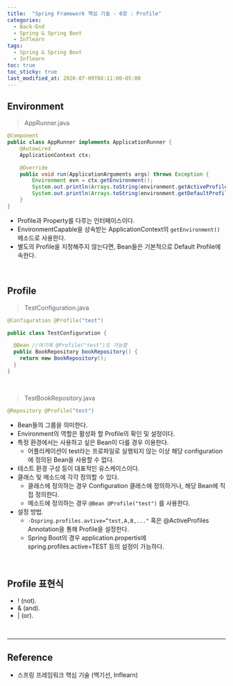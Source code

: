 ```yaml
---
title:  "Spring Framework 핵심 기술 - 6장 : Profile"
categories:
  - Back-End
  - Spring & Spring Boot
  - Inflearn
tags:
  - Spring & Spring Boot
  - Inflearn
toc: true
toc_sticky: true
last_modified_at: 2020-07-09T08:11:00-05:00
---
```


## Environment

> AppRunner.java

```java
@Component
public class AppRunner implements ApplicationRunner {
    @Autowired
    ApplicationContext ctx;

    @Override
    public void run(ApplicationArguments args) throws Exception {
        Environment evn = ctx.getEnvironment();
        System.out.println(Arrays.toString(environment.getActiveProfiles())); //[]
        System.out.println(Arrays.toString(environment.getDefaultProfiles())); //[default]
    }
}
```

* Profile과 Property를 다루는 인터페이스이다.
* EnvironmentCapable을 상속받는 ApplicationContext의 ``getEnvironment()`` 메소드로 사용한다.
* 별도의 Profile을 지정해주지 않는다면, Bean들은 기본적으로 Default Profile에 속한다.

<br>

## Profile

> TestConfiguration.java

```java
@Configuration @Profile("test")

public class TestConfiguration {

  @Bean //여기에 @Profile("test")도 가능함
  public BookRepository bookRepository() {
    return new BookRepository();
  }
}
```

<br>

> TestBookRepository.java

```java
@Repository @Profile("test")
```

* Bean들의 그룹을 의미한다.
* Environment의 역할은 활성화 할 Profile의 확인 및 설정이다.
* 특정 환경에서는 사용하고 싶은 Bean이 다를 경우 이용한다.
  * 어플리케이션이 test라는 프로파일로 실행되지 않는 이상 해당 configuration에 정의된 Bean을 사용할 수 없다.
* 테스트 환경 구성 등이 대표적인 유스케이스이다.
* 클래스 및 메소드에 각각 정의할 수 있다.
  * 클래스에 정의하는 경우 Configuration 클래스에 정의하거나, 해당 Bean에 직접 정의한다.
  * 메소드에 정의하는 경우 ``@Bean @Profile("test")`` 를 사용한다.
* 설정 방법.
  * ``-Dspring.profiles.avtive=”test,A,B,..."`` 혹은 @ActiveProfiles Annotation을 통해 Profile을 설정한다.
  * Spring Boot의 경우 application.propertis에 spring.profiles.active=TEST 등의 설정이 가능하다.

<br>

## Profile 표현식

*	! (not).
*	& (and).
*	| (or).

<br>

---

## Reference

*	스프링 프레임워크 핵심 기술 (백기선, Inflearn)
